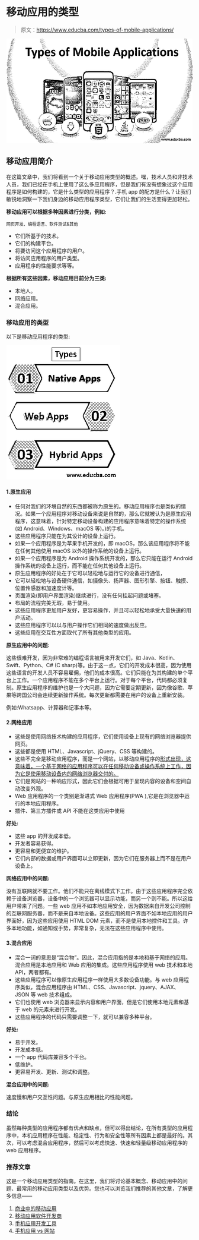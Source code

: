# 移动应用的类型

> 原文：<https://www.educba.com/types-of-mobile-applications/>

![Types of Mobile Application](img/12e32baf88d5da4af0662000f4f4fe0f.png)



## 移动应用简介

在这篇文章中，我们将看到一个关于移动应用类型的概述。嘿，技术人员和非技术人员，我们已经在手机上使用了这么多应用程序，但是我们有没有想象过这个应用程序是如何构建的，它是什么类型的应用程序？.手机 app 的配方是什么？让我们敏锐地洞察一下我们身边的移动应用程序类型，它们让我们的生活变得更加轻松。

**移动应用可以根据多种因素进行分类，例如:**

<small>网页开发、编程语言、软件测试&其他</small>

*   它们所基于的技术。
*   它们的构建平台。
*   将要访问这个应用程序的用户。
*   将访问应用程序的用户类型。
*   应用程序的性能要求等等。

**根据所有这些因素，移动应用目前分为三类:**

*   本地人。
*   网络应用。
*   混合应用。

### 移动应用的类型

以下是移动应用程序的类型:

![types of mobile apps](img/96e4ddcfb563e452fbab85a6d4f1561c.png)



#### 1.原生应用

*   任何对我们的环境自然的东西都被称为原生的。移动应用程序也是类似的情况。如果一个应用程序对移动设备来说是自然的，那么它就被认为是原生应用程序，这意味着，针对特定移动设备构建的应用程序意味着特定的操作系统(如 Android、Windows、macOS 等)。)的手机。
*   这些应用程序只能在为其设计的设备上运行。
*   如果一个应用程序是为苹果手机开发的，即 macOS，那么该应用程序将不能在任何其他使用 macOS 以外的操作系统的设备上运行。
*   如果一个应用程序是为 Android 操作系统开发的，那么它只能在运行 Android 操作系统的设备上运行，而不能在任何其他设备上运行。
*   原生应用程序的好处在于它可以轻松地与运行它的设备进行通信，
*   它可以轻松地与设备硬件通信，如摄像头、扬声器、图形引擎、按钮、触摸、位置传感器和加速度计等。
*   页面渲染(即用户界面渲染)继续进行，没有任何挂起问题或堵塞。
*   布局的流程完美无瑕，易于使用。
*   这些应用程序更加用户友好，更容易操作，并且可以轻松地承受大量快速的用户活动。
*   这些应用程序可以以与用户操作它们相同的速度做出反应。
*   这些应用在交互性方面取代了所有其他类型的应用。

**原生应用中的问题:**

这些很难开发，因为非常难的编程语言被用来开发它们，如 Java、Kotlin、Swift、Python、C# (C sharp)等。由于这一点，它们的开发成本很高，因为使用这些语言的开发人员不容易雇佣，他们的成本很高。它们只能在为其构建的单个平台上工作。一个应用程序不能在多个平台上运行。对于每个平台，代码都必须复制。原生应用程序的维护也是一个大问题，因为它需要定期更新，因为像谷歌、苹果等跨国公司会连续更新操作系统。每次更新都需要在用户的设备上重新安装。

例如:Whatsapp、计算器和记事本等。

#### 2.网络应用

*   这些是使用网络技术构建的应用程序，它们使用设备上现有的网络浏览器提供网页。
*   这些都是使用 HTML、Javascript、jQuery、CSS 等构建的。
*   这些不完全是移动应用程序，而是一个网站，以移动应用程序的[形式出现，这意味着，一个基于网络的应用程序可以在任何移动设备或操作系统上工作，因为它是使用移动设备内的网络浏览器交付的。](https://www.educba.com/mobile-application-software/)
*   它们是网站的一种响应形式，因此它们会根据可用于呈现内容的设备和空间自动改变外观。
*   Web 应用程序的一个类别是渐进式 Web 应用程序(PWA ),它是在浏览器中运行的本地应用程序。
*   插件、第三方插件或 API 不能在这类应用中使用

**好处:**

*   这些 app 的开发成本低。
*   开发者容易获得。
*   更容易和更便宜的维护。
*   它们内部的数据或用户界面可以立即更新，因为它们在服务器上而不是在用户设备上。

**网络应用中的问题:**

没有互联网就不要工作。他们不能只在离线模式下工作。由于这些应用程序完全依赖于设备浏览器，设备中的一个浏览器可以显示功能，而另一个则不能。所以这给用户带来了问题。一些 web 应用不如本地应用安全，因为数据来自开发公司控制的互联网服务器，而不是来自本地设备。这些应用的用户界面不如本地应用的用户界面好，因为这些应用使用 HTML DOM 元素，而不是使用本地控件和工具。许多本地功能，如通知或手势，非常复杂，无法在这些应用程序中使用。

#### 3.混合应用

*   混合一词的意思是“混合物”。因此，混合应用指的是本地和基于网络的应用。混合应用是本地应用和 Web 应用的集成。这些应用程序使用 web 技术和本地 API，两者都有。
*   这些应用程序可以像原生应用程序一样使用大多数设备功能。与 web 应用程序类似，混合应用程序由 HTML、CSS、Javascript、jquery、AJAX、JSON 等 web 技术组成。
*   它们也使用 web 浏览器来显示内容和用户界面，但是它们使用本地元素和基于 web 的元素来进行开发。
*   这些应用程序的代码只需要调整一下，就可以兼容多种平台。

**好处:**

*   易于开发。
*   开发成本低。
*   一个 app 代码库兼容多个平台。
*   低维护。
*   更容易开发、更新、测试和调整。

**混合应用中的问题:**

速度慢和用户交互性问题。与原生应用相比的性能问题。

### 结论

虽然每种类型的应用程序都有优点和缺点，但可以得出结论，在所有类型的应用程序中，本机应用程序在性能、稳定性、行为和安全性等所有因素上都是最好的。其次，可以考虑混合应用程序，然后可以考虑快速、快速和轻量级移动应用程序的 web 应用程序。

### 推荐文章

这是一个移动应用类型的指南。在这里，我们将讨论基本概念、移动应用中的问题、最常用的移动应用类型以及优势。您也可以浏览我们推荐的其他文章，了解更多信息——

1.  [商业中的移动应用](https://www.educba.com/mobile-applications/)
2.  [移动应用软件开发商](https://www.educba.com/applications-software-developer/)
3.  [手机应用开发工具](https://www.educba.com/mobile-app-design-software/)
4.  [手机应用 vs 网站](https://www.educba.com/mobile-apps-vs-website/)





